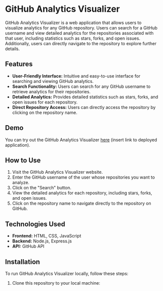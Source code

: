 # GitHub Analytics Visualizer

GitHub Analytics Visualizer is a web application that allows users to visualize analytics for any GitHub repository. Users can search for a GitHub username and view detailed analytics for the repositories associated with that user, including statistics such as stars, forks, and open issues. Additionally, users can directly navigate to the repository to explore further details.

## Features

- **User-Friendly Interface:** Intuitive and easy-to-use interface for searching and viewing GitHub analytics.
- **Search Functionality:** Users can search for any GitHub username to retrieve analytics for their repositories.
- **Detailed Analytics:** Provides detailed statistics such as stars, forks, and open issues for each repository.
- **Direct Repository Access:** Users can directly access the repository by clicking on the repository name.

## Demo

You can try out the GitHub Analytics Visualizer [here](#) (insert link to deployed application).

## How to Use

1. Visit the GitHub Analytics Visualizer website.
2. Enter the GitHub username of the user whose repositories you want to analyze.
3. Click on the "Search" button.
4. View the detailed analytics for each repository, including stars, forks, and open issues.
5. Click on the repository name to navigate directly to the repository on GitHub.

## Technologies Used

- **Frontend:** HTML, CSS, JavaScript
- **Backend:** Node.js, Express.js
- **API:** GitHub API

## Installation

To run GitHub Analytics Visualizer locally, follow these steps:

1. Clone this repository to your local machine:

